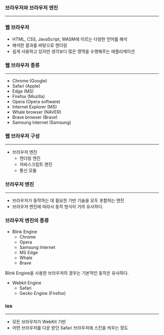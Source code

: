 ### 브라우저와 브라우저 엔진
___
### 웹 브라우저
- HTML, CSS, JavaScript, WASM에 이르는 다양한 언어를 해석
- 해석한 결과를 바탕으로 렌더링
- 쉽게 사용하고 있지만 생각보다 많은 영역을 수행해주는 애플리케이션
            
### 웹 브라우저 종류
___
- Chrome (Google)
- Safari (Apple)
- Edge (MS)
- Firefox (Mozilla)
- Opera (Opera software)
- Internet Explorer (MS)
- Whale browser (NAVER)
- Brave browser (Brave)
- Samsung Internet (Samsung)
        
### 웹 브라우저 구성
___
- 브라우저 엔진
  - 렌더링 엔진
  - 자바스크립트 엔진
  - 통신 모듈

### 브라우저 엔진
___
- 브라우저가 동작하는 데 필요한 기반 기술을 모두 포함하는 엔진
- 브라우저 엔진에 따라서 동작 방식이 거의 유사하다.
            

### 브라우저 엔진의 종류
- Blink Engine
  - Chrome
  - Opera
  - Samsung Internet
  - MS Edge
  - Whale
  - Brave

Blink Engine을 사용한 브라우저의 경우는 기본적인 동작은 유사하다. 
        
- Webkit Engine
  - Safari
  - Gecko Engine (Firefox)

            
### ios
___
- 모든 브라우저가 WebKit 기반
- 어떤 브라우저를 다운 받던 Safari 브라우저에 스킨을 씌우는 정도